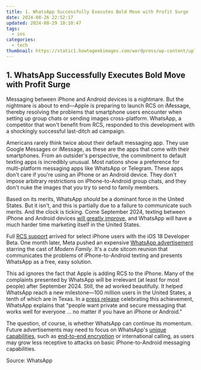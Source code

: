 ```yaml
---
title: 1. WhatsApp Successfully Executes Bold Move with Profit Surge
date: 2024-08-26 22:52:17
updated: 2024-08-29 10:10:47
tags:
  - ios
categories:
  - tech
thumbnail: https://static1.howtogeekimages.com/wordpress/wp-content/uploads/2024/06/message-on-whatsapp-with-a-number-that-is-not-saved-in-the-contacts.jpg
---
```


## 1. WhatsApp Successfully Executes Bold Move with Profit Surge

Messaging between iPhone and Android devices is a nightmare. But the nightmare is about to end—Apple is preparing to launch RCS on iMessage, thereby resolving the problems that smartphone users encounter when setting up group chats or sending images cross-platform. WhatsApp, a competitor that won't benefit from RCS, responded to this development with a shockingly successful last-ditch ad campaign.

 Americans rarely think twice about their default messaging app. They use Google Messages or iMessage, as these are the apps that come with their smartphones. From an outsider's perspective, the commitment to default texting apps is incredibly unusual. Most nations show a preference for multi-platform messaging apps like WhatsApp or Telegram. These apps don't care if you're using an iPhone or an Android device. They don't impose arbitrary restrictions on iPhone-to-Android group chats, and they don't nuke the images that you try to send to family members.

 Based on its merits, WhatsApp _should_ be a dominant force in the United States. But it isn't, and this is partially due to a failure to communicate such merits. And the clock is ticking. Come September 2024, texting between iPhone and Android devices [will greatly improve](https://android-unlock.techidaily.com/mastering-lock-screen-settings-how-to-enable-and-disable-on-lava-blaze-curve-5g-by-drfone-android/), and WhatsApp will have a much harder time marketing itself in the United States.

 Full [RCS support](https://screen-activity-recording.techidaily.com/updated-2024-approved-ideal-chat-and-meetup-tools-for-large-groups/) arrived for select iPhone users with the iOS 18 Developer Beta. One month later, Meta pushed an expensive [WhatsApp advertisement](https://www.youtube.com/watch?v=wn0qe7xNNaY) starring the cast of _Modern Family_. It's a cute sitcom reunion that communicates the problems of iPhone-to-Android texting and presents WhatsApp as a free, easy solution.

 This ad ignores the fact that Apple is adding RCS to the iPhone. Many of the complaints presented by WhatsApp will be irrelevant (at least for most people) after September 2024\. Still, the ad worked beautifully. It helped WhatsApp reach a new milestone—100 million users in the United States, a tenth of which are in Texas. In a [press release](https://blog.whatsapp.com/100-million-using-whatsapp-across-the-united-states) celebrating this achievement, WhatsApp explains that "people want private and secure messaging that works well for everyone … no matter if you have an iPhone or Android."

 The question, of course, is whether WhatsApp can continue its momentum. Future advertisements may need to focus on WhatsApp's [unique capabilities](https://common-error.techidaily.com/fixing-your-pc-a-step-by-step-solution-for-failed-feature-update-to-windows-10-v1903/), such as [end-to-end encryption](https://faq.whatsapp.com/820124435853543) or international calling, as users may grow less receptive to attacks on basic iPhone-to-Android messaging capabilities.

 Source: WhatsApp

<ins class="adsbygoogle"
     style="display:block"
     data-ad-format="autorelaxed"
     data-ad-client="ca-pub-7571918770474297"
     data-ad-slot="1223367746"></ins>



<ins class="adsbygoogle"
     style="display:block"
     data-ad-client="ca-pub-7571918770474297"
     data-ad-slot="8358498916"
     data-ad-format="auto"
     data-full-width-responsive="true"></ins>
